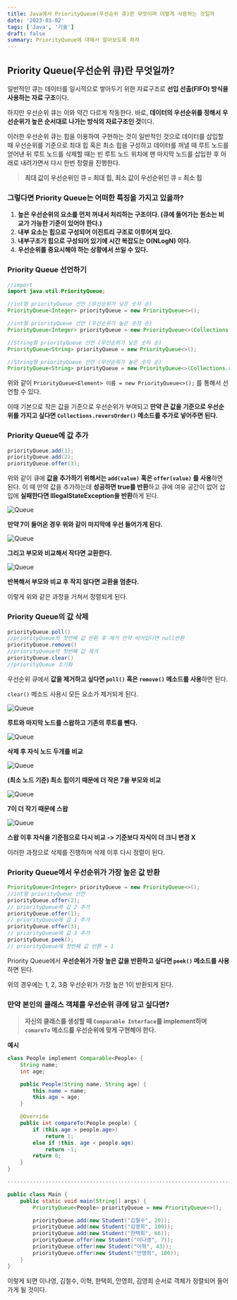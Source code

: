 ```yaml
---
title: Java에서 PriorityQueue(우선순위 큐)란 무엇이며 어떻게 사용하는 것일까
date: '2023-03-02'
tags: ['Java', '기술']
draft: false
summary: PriorityQueue에 대해서 알아보도록 하자
---
```


## Priority Queue(우선순위 큐)란 무엇일까?

일반적인 큐는 데이터를 일시적으로 쌓아두기 위한 자료구조로 **선입 선출(FIFO) 방식을 사용하는 자료 구조**이다.

하지만 우선순위 큐는 이와 약간 다르게 작동한다.
바로, **데이터의 우선순위를 정해서 우선순위가 높은 순서대로 나가는 방식의 자료구조인 것**이다.

이러한 우선순위 큐는 힙을 이용하여 구현하는 것이 일반적인 것으로 데이터를 삽입할 때 우선순위를 기준으로 최대 힙 혹은 최소 힙을 구성하고 데이터를 꺼낼 때 루트 노드를 얻어낸 뒤 루트 노드를 삭제할 때는 빈 루트 노드 위치에 맨 마지막 노드를 삽입한 후 아래로 내려가면서 다시 한번 정렬을 진행한다.

> **최대 값이 우선순위인 큐 = 최대 힙, 최소 값이 우선순위인 큐 = 최소 힙**

### 그렇다면 Priority Queue는 어떠한 특징을 가지고 있을까?

1. **높은 우선순위의 요소를 먼저 꺼내서 처리하는 구조이다. (큐에 들어가는 원소는 비교가 가능한 기준이 있어야 한다.)**
2. **내부 요소는 힙으로 구성되어 이진트리 구조로 이루어져 있다.**
3. **내부구조가 힙으로 구성되어 있기에 시간 복잡도는 O(NLogN) 이다.**
4. **우선순위를 중요시해야 하는 상황에서 쓰일 수 있다.**

### Priority Queue 선언하기

```java
//import
import java.util.PriorityQueue;

//int형 priorityQueue 선언 (우선순위가 낮은 숫자 순)
PriorityQueue<Integer> priorityQueue = new PriorityQueue<>();

//int형 priorityQueue 선언 (우선순위가 높은 숫자 순)
PriorityQueue<Integer> priorityQueue = new PriorityQueue<>(Collections.reverseOrder());

//String형 priorityQueue 선언 (우선순위가 낮은 숫자 순)
PriorityQueue<String> priorityQueue = new PriorityQueue<>();

//String형 priorityQueue 선언 (우선순위가 높은 숫자 순)
PriorityQueue<String> priorityQueue = new PriorityQueue<>(Collections.reverseOrder());
```

위와 같이 `PriorityQueue<Element> 이름 = new PriorityQueue<>();` 를 통해서 선언할 수 있다.

이때 기본으로 작은 값을 기준으로 우선순위가 부여되고 **만약 큰 값을 기준으로 우선순위를 가지고 싶다면 `Collections.reversOrder()` 메소드를 추가로 넣어주면 된다.**

### Priority Queue에 값 추가

```java
priorityQueue.add(1);
priorityQueue.add(2);
priorityQueue.offer(3);
```

위와 같이 큐에 **값을 추가하기 위해서는 `add(value)` 혹은 `offer(value)` 를 사용**하면 된다.
이 때 만약 값을 추가하는데 **성공하면 true를 반환**하고 큐에 여유 공간이 없어 삽입에 **실패한다면 IllegalStateException을 반환**하게 된다.

![Queue](/static/images/Queue/que1.png)

**만약 7이 들어온 경우 위와 같이 마지막에 우선 들어가게 된다.**

![Queue](/static/images/Queue/que2.png)

**그리고 부모와 비교해서 작다면 교환한다.**

![Queue](/static/images/Queue/que3.png)

**반복해서 부모와 비교 후 작지 않다면 교환을 멈춘다.**

이렇게 위와 같은 과정을 거쳐서 정렬되게 된다.

### Priority Queue의 값 삭제

```java
priorityQueue.poll()
//priorityQueue의 첫번째 값 반환 후 제거 만약 비어있다면 null반환
priorityQueue.remove()
//priorityQueue의 첫번째 값 제거
priorityQueue.clear()
//priorityQueue 초기화
```

우선순위 큐에서 **값을 제거하고 싶다면 `poll()` 혹은 `remove()` 메소드를 사용**하면 된다.

`clear()` 메소드 사용시 모든 요소가 제거되게 된다.

![Queue](/static/images/Queue/que4.png)

**루트와 마지막 노드를 스왑하고 기존의 루트를 뺀다.**

![Queue](/static/images/Queue/que5.png)

**삭제 후 자식 노드 두개를 비교**

![Queue](/static/images/Queue/que6.png)

**(최소 노드 기준) 최소 힙이기 때문에 더 작은 7을 부모와 비교**

![Queue](/static/images/Queue/que7.png)

**7이 더 작기 때문에 스왑**

![Queue](/static/images/Queue/que8.png)

**스왑 이후 자식을 기준점으로 다시 비교 -> 기준보다 자식이 더 크니 변경 X**

이러한 과정으로 삭제를 진행하며 삭제 이후 다시 정렬이 된다.

### Priority Queue에서 우선순위가 가장 높은 값 반환

```java
PriorityQueue<Integer> priorityQueue = new PriorityQueue<>();
//int형 priorityQueue 선언
priorityQueue.offer(2);
// priorityQueue에 값 2 추가
priorityQueue.offer(1);
// priorityQueue에 값 1 추가
priorityQueue.offer(3);
// priorityQueue에 값 3 추가
priorityQueue.peek();
// priorityQueue에 첫번째 값 반환 = 1
```

Priority Queue에서 **우선순위가 가장 높은 값을 반환하고 싶다면 `peek()` 메소드를 사용**하면 된다.

위의 경우에는 1, 2, 3중 우선순위가 가장 높은 1이 반환되게 된다.

### 만약 본인의 클래스 객체를 우선순위 큐에 담고 싶다면?

> **자신의 클래스를 생성할 때 `Comparable Interface`를 implement하며 `comareTo` 메소드를 우선순위에 맞게 구현해야 한다.**

**예시**

```java
class People implement Comparable<People> {
    String name;
    int age;

    public People(String name, String age) {
        this.name = name;
        this.age = age;
    }

    @Override
    public int compareTo(People people) {
        if (this.age > people.age>)
            return 1;
        else if (this. age < people.age)
            return -1;
        return 0;
    }
}

----------------------------------------------------------------------------------

public class Main {
    public static void main(String[] args) {
        PriorityQueue<People> priorityQueue = new PriorityQueue<>();

        priorityQueue.add(new Student("김철수", 20));
        priorityQueue.add(new Student("김영희", 100));
        priorityQueue.add(new Student("한택희", 66));
        priorityQueue.offer(new Student("이나영", 7));
        priorityQueue.offer(new Student("이혁", 43));
        priorityQueue.offer(new Student("안영희", 100));
    }
}
```

이렇게 되면 이나영, 김철수, 이혁, 한택희, 안영희, 김영희 순서로 객체가 정렬되어 들어가게 될 것이다.
